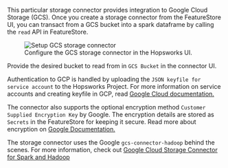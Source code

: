 This particular storage connector provides integration to Google Cloud Storage (GCS).
Once you create a storage connector from the FeatureStore UI, you can transact from a GCS bucket into a spark dataframe
by calling the `read` API in FeatureStore.


  <figure>
    <img src="../../../assets/images/storage-connectors/gcs-connector.png" alt="Setup GCS storage connector">
    <figcaption>Configure the GCS storage connector in the Hopsworks UI.</figcaption>
  </figure>

Provide the desired bucket to read from in `GCS Bucket` in the connector UI.

Authentication to GCP is handled by uploading the `JSON keyfile for service account` to the Hopsworks Project. For more information
on service accounts and creating keyfile in GCP, read [Google Cloud documentation.](https://cloud.google.com/docs/authentication/production#create_service_account
'creating service account keyfile')

The connector also supports the optional encryption method `Customer Supplied Encryption Key` by Google.
The encryption details are stored as `Secrets` in the FeatureStore for keeping it secure.
Read more about encryption on [Google Documentation.](https://cloud.google.com/storage/docs/encryption#customer-supplied_encryption_keys)

The storage connector uses the Google `gcs-connector-hadoop` behind the scenes. For more information, check out [Google Cloud Storage Connector for Spark and Hadoop](
https://github.com/GoogleCloudDataproc/hadoop-connectors/tree/master/gcs#google-cloud-storage-connector-for-spark-and-hadoop 'google-cloud-storage-connector-for-spark-and-hadoop')
